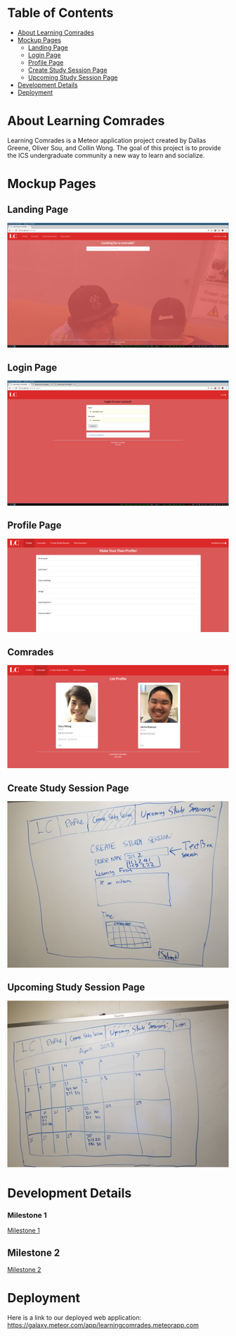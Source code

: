 # Table of Contents

* [About Learning Comrades](#about-learning-comrades)
* [Mockup Pages](#mockup-pages)
  * [Landing Page](#landing-page)
  * [Login Page](#login-page)
  * [Profile Page](#profile-page)
  * [Create Study Session Page](#create-study-session-page)
  * [Upcoming Study Session Page](#upcoming-study-session-page)
* [Development Details](#development-details)
* [Deployment](#deployment)
  
 
# About Learning Comrades

Learning Comrades is a Meteor application project created by Dallas Greene, Oliver Sou, and Collin Wong. The goal of this project 
is to provide the ICS undergraduate community a new way to learn and socialize.

# Mockup Pages

## Landing Page

![](images/landing_page2.png)

## Login Page

![](images/login2.png)

## Profile Page

![](images/profile2.PNG)

## Comrades

![](images/comrades.PNG)

## Create Study Session Page

![](images/create.jpg)

## Upcoming Study Session Page

![](images/upcoming.jpg)

# Development Details

### Milestone 1
[Milestone 1](https://github.com/learningcomrades/LearningComrades/projects/2) 

## Milestone 2
[Milestone 2](https://github.com/learningcomrades/LearningComrades/projects/3)


# Deployment

Here is a link to our deployed web application: https://galaxy.meteor.com/app/learningcomrades.meteorapp.com

